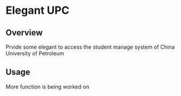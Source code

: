 # Elegant UPC

## Overview 

Prvide some elegant to access the student manage system of China University of Petroleum

## Usage 

More function is being worked on 